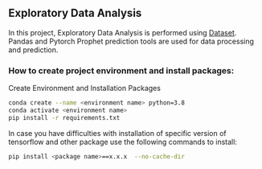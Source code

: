 ## Exploratory Data Analysis
In this project, Exploratory Data Analysis is performed using [Dataset](https://raw.githubusercontent.com/jenfly/opsd/master/opsd_germany_daily.csv). Pandas and Pytorch Prophet prediction tools are used for data processing and prediction.

### How to create project environment and install packages:

Create Environment and Installation Packages

```bash
conda create --name <environment name> python=3.8
conda activate <environment name>
pip install -r requirements.txt
```
In case you have difficulties with installation of specific version of tensorflow and other package use the following commands to install:
```bash
pip install <package name>==x.x.x  --no-cache-dir
```
